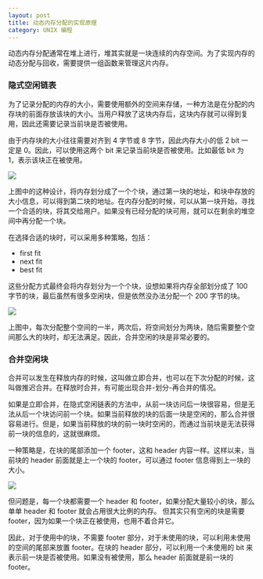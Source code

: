 ```yaml
---
layout: post
title: 动态内存分配的实现原理
category: UNIX 编程
---
```



动态内存分配通常在堆上进行，堆其实就是一块连续的内存空间。为了实现内存的动态分配与回收，需要提供一组函数来管理这片内存。

### 隐式空闲链表

为了记录分配的内存的大小，需要使用额外的空间来存储，一种方法是在分配的内存块的前面存放该块的大小。当用户释放了这块内存后，这块内存就可以得到复用，因此还需要记录当前块是否被使用。

由于内存块的大小往往需要对齐到 4 字节或 8 字节，因此内存大小的低 2 bit 一定是 0。因此，可以使用这两个 bit 来记录当前块是否被使用。比如最低 bit 为 1，表示该块正在被使用。

![](https://wangyu-name.oss-cn-hangzhou.aliyuncs.com/superbed/2020/04/10/5e900a94504f4bcb0458900b.jpg)

上图中的这种设计，将内存划分成了一个个块，通过第一块的地址，和块中存放的大小信息，可以得到第二块的地址。在内存分配的时候，可以从第一块开始，寻找一个合适的块，将其交给用户。如果没有已经分配的块可用，就可以在剩余的堆空间中再分配一个块。

在选择合适的块时，可以采用多种策略，包括：

- first fit
- next fit
- best fit

这些分配方式最终会将内存划分为一个个块，设想如果将内存全部划分成了 100 字节的块，最后虽然有很多空闲块，但是依然没办法分配一个 200 字节的块。

![](https://wangyu-name.oss-cn-hangzhou.aliyuncs.com/superbed/2020/04/10/5e900c3e504f4bcb045a447e.jpg)

上图中，每次分配整个空间的一半，两次后，将空间划分为两块，随后需要整个空间那么大的块时，却无法满足。因此，合并空闲的块是非常必要的。

### 合并空闲块

合并可以发生在释放内存的时候，这叫做立即合并，也可以在下次分配的时候，这叫做推迟合并。在释放时合并，有可能出现合并-划分-再合并的情况。

如果是立即合并，在隐式空闲链表的方法中，从前一块访问后一块很容易，但是无法从后一个块访问前一个块。如果当前释放的块的后面一块是空闲的，那么合并很容易进行。但是，如果当前释放的块的前一块时空闲的，而通过当前块是无法获得前一块的信息的，这就很麻烦。

一种策略是，在块的尾部添加一个 footer，这和 header 内容一样。这样以来，当前块的 header 前面就是上一个块的 footer，可以通过 footer 信息得到上一块的大小。

![](https://wangyu-name.oss-cn-hangzhou.aliyuncs.com/superbed/2020/04/10/5e900f69504f4bcb045d0675.jpg)

但问题是，每一个块都需要一个 header 和 footer，如果分配大量较小的块，那么单单 header 和 footer 就会占用很大比例的内存。 但其实只有空闲的块是需要 footer，因为如果一个块正在被使用，也用不着合并它。

因此，对于使用中的块，不需要 footer 部分，对于未使用的块，可以利用未使用的空间的尾部来放置 footer。在块的 header 部分，可以利用一个未使用的 bit 来表示前一块是否被使用。如果没有被使用，那么 header 前面就是前一块的 footer。

